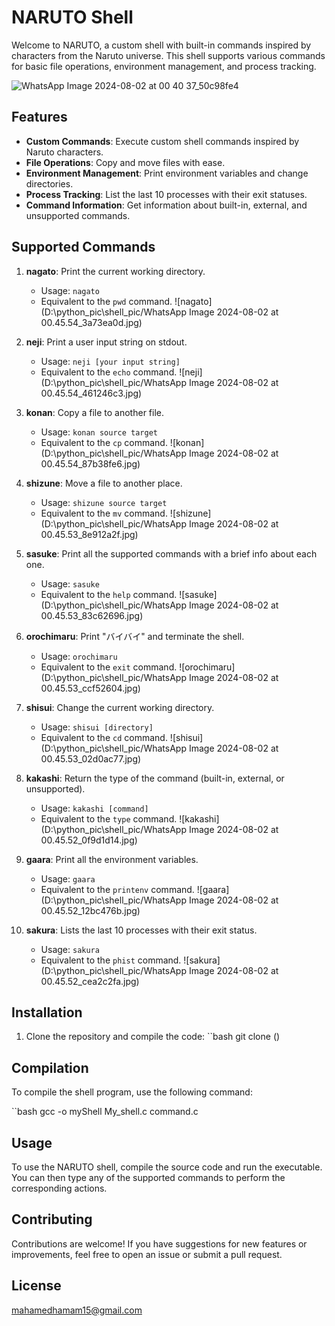 # NARUTO Shell

Welcome to NARUTO, a custom shell with built-in commands inspired by characters from the Naruto universe. 
This shell supports various commands for basic file operations, environment management, and process tracking.

![WhatsApp Image 2024-08-02 at 00 40 37_50c98fe4](https://github.com/user-attachments/assets/8f01a615-7142-450b-9cb7-e287c892c092)

## Features

- **Custom Commands**: Execute custom shell commands inspired by Naruto characters.
- **File Operations**: Copy and move files with ease.
- **Environment Management**: Print environment variables and change directories.
- **Process Tracking**: List the last 10 processes with their exit statuses.
- **Command Information**: Get information about built-in, external, and unsupported commands.

## Supported Commands

1. **nagato**: Print the current working directory.
   - Usage: `nagato`
   - Equivalent to the `pwd` command.
   ![nagato](D:\python_pic\shell_pic/WhatsApp Image 2024-08-02 at 00.45.54_3a73ea0d.jpg)

2. **neji**: Print a user input string on stdout.
   - Usage: `neji [your input string]`
   - Equivalent to the `echo` command.
    ![neji](D:\python_pic\shell_pic/WhatsApp Image 2024-08-02 at 00.45.54_461246c3.jpg)

3. **konan**: Copy a file to another file.
   - Usage: `konan source target`
   - Equivalent to the `cp` command.
    ![konan](D:\python_pic\shell_pic/WhatsApp Image 2024-08-02 at 00.45.54_87b38fe6.jpg)

4. **shizune**: Move a file to another place.
   - Usage: `shizune source target`
   - Equivalent to the `mv` command.
    ![shizune](D:\python_pic\shell_pic/WhatsApp Image 2024-08-02 at 00.45.53_8e912a2f.jpg)

5. **sasuke**: Print all the supported commands with a brief info about each one.
   - Usage: `sasuke`
   - Equivalent to the `help` command.
    ![sasuke](D:\python_pic\shell_pic/WhatsApp Image 2024-08-02 at 00.45.53_83c62696.jpg)

6. **orochimaru**: Print "バイバイ" and terminate the shell.
   - Usage: `orochimaru`
   - Equivalent to the `exit` command.
    ![orochimaru](D:\python_pic\shell_pic/WhatsApp Image 2024-08-02 at 00.45.53_ccf52604.jpg)

7. **shisui**: Change the current working directory.
   - Usage: `shisui [directory]`
   - Equivalent to the `cd` command.
    ![shisui](D:\python_pic\shell_pic/WhatsApp Image 2024-08-02 at 00.45.53_02d0ac77.jpg)

8. **kakashi**: Return the type of the command (built-in, external, or unsupported).
   - Usage: `kakashi [command]`
   - Equivalent to the `type` command.
    ![kakashi](D:\python_pic\shell_pic/WhatsApp Image 2024-08-02 at 00.45.52_0f9d1d14.jpg)

9. **gaara**: Print all the environment variables.
   - Usage: `gaara`
   - Equivalent to the `printenv` command.
    ![gaara](D:\python_pic\shell_pic/WhatsApp Image 2024-08-02 at 00.45.52_12bc476b.jpg)

10. **sakura**: Lists the last 10 processes with their exit status.
    - Usage: `sakura`
    - Equivalent to the `phist` command.
    ![sakura](D:\python_pic\shell_pic/WhatsApp Image 2024-08-02 at 00.45.52_cea2c2fa.jpg)

## Installation

1. Clone the repository and compile the code: ``bash git clone ()

## Compilation

To compile the shell program, use the following command:

``bash gcc -o myShell My_shell.c command.c

## Usage

To use the NARUTO shell, compile the source code and run the executable. You can then type any of the supported commands to perform the corresponding actions.

## Contributing

Contributions are welcome! 
If you have suggestions for new features or improvements, feel free to open an issue or submit a pull request.

## License

mahamedhamam15@gmail.com

